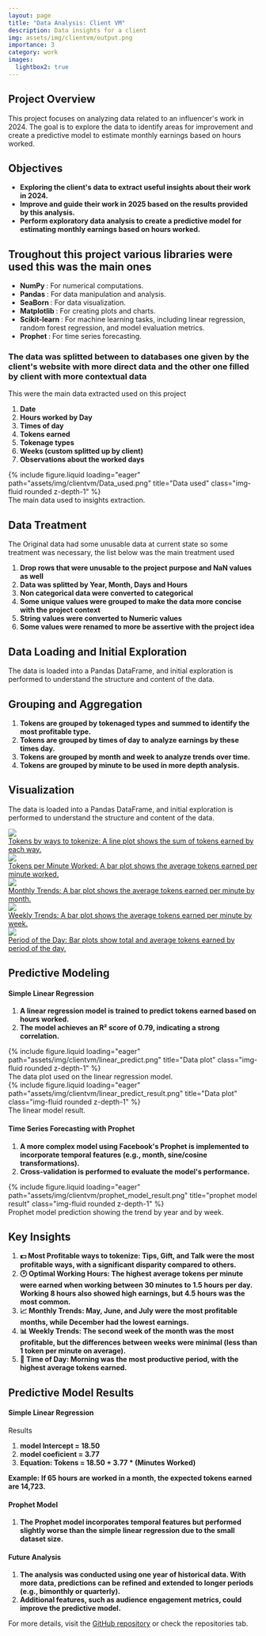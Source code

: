 ```yaml
---
layout: page
title: "Data Analysis: Client VM"
description: Data insights for a client
img: assets/img/clientvm/output.png
importance: 3
category: work
images:
  lightbox2: true
---
```


<section id="overview">
    <h2>Project Overview</h2>
    <p>This project focuses on analyzing data related to an influencer's work in 2024. The goal is to explore the data to identify areas for improvement and create a predictive model to estimate monthly earnings based on hours worked.</p>
</section>
<section id="objective">
    <h2>Objectives</h2>
    <ul>
        <li><strong>Exploring the client's data to extract useful insights about their work in 2024.</strong></li>
        <li><strong>Improve and guide their work in 2025 based on the results provided by this analysis.</strong></li>
        <li><strong>Perform exploratory data analysis to create a predictive model for estimating monthly earnings based on hours worked.</strong></li>
    </ul>
</section>
<section id="tools">
    <h2>Troughout this project various libraries were used this was the main ones</h2>
    <ul>
        <li><strong>NumPy </strong>: For numerical computations.</li>
        <li><strong>Pandas </strong>: For data manipulation and analysis.</li>
        <li><strong>SeaBorn </strong>: For data visualization.</li>
        <li><strong>Matplotlib </strong>: For creating plots and charts.</li>
        <li><strong>Scikit-learn </strong>: For machine learning tasks, including linear regression, random forest regression, and model evaluation metrics.</li>
        <li><strong>Prophet </strong>: For time series forecasting.</li>       
    </ul>
</section>
<section id="data">
    <h3>The data was splitted between to databases one given by the client's website with more direct data and the other one filled by client with more contextual data</h3>
    <p>This were the main data extracted used on this project</p>
    <ol>
        <li><strong>Date </strong></li>
        <li><strong>Hours worked by Day</strong></li>
        <li><strong>Times of day</strong></li>
        <li><strong>Tokens earned</strong></li>
        <li><strong>Tokenage types</strong></li>
        <li><strong>Weeks (custom splitted up by client)</strong></li>
        <li><strong>Observations about the worked days</strong></li>
    </ol>
    <div class="row">
        <div class="col-sm mt-3 mt-md-0">
        {% include figure.liquid loading="eager" path="assets/img/clientvm/Data_used.png" title="Data used" class="img-fluid rounded z-depth-1" %}
        </div>
    </div>
    <div class="caption">The main data used to insights extraction.</div>
</section>
<section id="data_filtering">
    <h1>Data Treatment</h1>
    <p>The Original data had some unusable data at current state so some treatment was necessary, the list below was the main treatment used</p>
    <ol>
        <li><strong>Drop rows that were unusable to the project purpose and NaN values as well</strong></li>
        <li><strong>Data was splitted by Year, Month, Days and  Hours </strong></li>
        <li><strong>Non categorical data were converted to categorical</strong></li>
        <li><strong>Some unique values ​​were grouped to make the data more concise with the project context</strong></li>
        <li><strong>String values were converted to Numeric values</strong></li>
        <li><strong>Some values were renamed to more be assertive with the project idea</strong></li>
    </ol>
</section>
<section id="data_analysis">
    <h2>Data Loading and Initial Exploration</h2>
    <p>The data is loaded into a Pandas DataFrame, and initial exploration is performed to understand the structure and content of the data.</p>
    <h2>Grouping and Aggregation</h2>
    <ol>
        <li><strong>Tokens are grouped by tokenaged types and summed to identify the most profitable type.</strong></li>
        <li><strong>Tokens are grouped by times of day  to analyze earnings by these times day.</strong></li>
        <li><strong>Tokens are grouped by month and week to analyze trends over time.</strong></li> 
        <li><strong>Tokens are grouped by minute to be used in more depth analysis.</strong></li>         
    </ol>
    <h2>Visualization</h2>
    <p>The data is loaded into a Pandas DataFrame, and initial exploration is performed to understand the structure and content of the data.</p>
    <div class="row">
    <a class="col-sm mt-3 mt-md-0" data-lightbox="data" href="https://raw.githubusercontent.com/MauricioAguiar/mauricioaguiar.github.io/refs/heads/main/assets/img/clientvm/Sum_tokens_by_meio.png">
        <img class="col-sm mt-3 mt-md-0" src="https://raw.githubusercontent.com/MauricioAguiar/mauricioaguiar.github.io/refs/heads/main/assets/img/clientvm/Sum_tokens_by_meio.png" />
        <div class="caption">Tokens by ways to tokenize: A line plot shows the sum of tokens earned by each way.</div>
    </a>
    <a class="col-sm mt-3 mt-md-0" data-lightbox="data" href="https://raw.githubusercontent.com/MauricioAguiar/mauricioaguiar.github.io/refs/heads/main/assets/img/clientvm/Tokens_mean_by_minXTokens_mean_worked.png">
        <img class="col-sm mt-3 mt-md-0" src="https://raw.githubusercontent.com/MauricioAguiar/mauricioaguiar.github.io/refs/heads/main/assets/img/clientvm/Tokens_mean_by_minXTokens_mean_worked.png" />
        <div class="caption">Tokens per Minute Worked: A bar plot shows the average tokens earned per minute worked.</div>
    </a>
    <a class="col-sm mt-3 mt-md-0" data-lightbox="data" href="https://raw.githubusercontent.com/MauricioAguiar/mauricioaguiar.github.io/refs/heads/main/assets/img/clientvm/Tokens_by_minXTokens_mean_worked_monthly.png">
        <img class="col-sm mt-3 mt-md-0" src="https://raw.githubusercontent.com/MauricioAguiar/mauricioaguiar.github.io/refs/heads/main/assets/img/clientvm/Tokens_by_minXTokens_mean_worked_monthly.png" />
        <div class="caption">Monthly Trends: A bar plot shows the average tokens earned per minute by month.</div>
    </a>
    <a class="col-sm mt-3 mt-md-0" data-lightbox="data" href="https://raw.githubusercontent.com/MauricioAguiar/mauricioaguiar.github.io/refs/heads/main/assets/img/clientvm/Tokens_gained_by_day_period.png">
        <img class="col-sm mt-3 mt-md-0" src="https://raw.githubusercontent.com/MauricioAguiar/mauricioaguiar.github.io/refs/heads/main/assets/img/clientvm/Tokens_gained_by_day_period.png" />
        <div class="caption">Weekly Trends: A bar plot shows the average tokens earned per minute by week.</div>
    </a>
    <a class="col-sm mt-3 mt-md-0" data-lightbox="data" href="https://raw.githubusercontent.com/MauricioAguiar/mauricioaguiar.github.io/refs/heads/main/assets/img/clientvm/Tokens_gained_mean_by_day_period.png">
        <img class="col-sm mt-3 mt-md-0" src="https://raw.githubusercontent.com/MauricioAguiar/mauricioaguiar.github.io/refs/heads/main/assets/img/clientvm/Tokens_gained_mean_by_day_period.png" />
        <div class="caption">Period of the Day: Bar plots show total and average tokens earned by period of the day.</div>
    </a>
    </div>
</section>
<section id="predictive_modeling">
    <h2>Predictive Modeling</h2>
    <h4>Simple Linear Regression</h4>
    <ol>
        <li><strong>A linear regression model is trained to predict tokens earned based on hours worked.</strong></li>
        <li><strong>The model achieves an R² score of 0.79, indicating a strong correlation.</strong></li>       
    </ol>
    <div class="row">
        <div class="col-sm mt-3 mt-md-0">
        {% include figure.liquid loading="eager" path="assets/img/clientvm/linear_predict.png" title="Data plot" class="img-fluid rounded z-depth-1" %}
        <div class="caption">The data plot used on the linear regression model.</div>
        </div>    
        <div class="col-sm mt-3 mt-md-0">
        {% include figure.liquid loading="eager" path="assets/img/clientvm/linear_predict_result.png" title="Data plot" class="img-fluid rounded z-depth-1" %}
        <div class="caption">The linear model result.</div>
        </div>
    </div>
    <h4>Time Series Forecasting with Prophet</h4>
    <ol>
        <li><strong>A more complex model using Facebook's Prophet is implemented to incorporate temporal features (e.g., month, sine/cosine transformations).</strong></li>
        <li><strong>Cross-validation is performed to evaluate the model's performance.</strong></li>       
    </ol>
    <div class="row">
        <div class="col-sm mt-3 mt-md-0">
        {% include figure.liquid loading="eager" path="assets/img/clientvm/prophet_model_result.png" title="prophet model result" class="img-fluid rounded z-depth-1" %}
        </div>
    </div>
    <div class="caption">Prophet model prediction showing the trend by year and by week.</div>
</section>
<section id="insights">
    <h2>Key Insights</h2>
    <ol>
        <li><strong>💵 Most Profitable ways to tokenize: Tips, Gift, and Talk were the most profitable ways, with a significant disparity compared to others.</strong></li>  
        <li><strong>🕑 Optimal Working Hours: The highest average tokens per minute were earned when working between 30 minutes to 1.5 hours per day. Working 8 hours also showed high earnings, but 4.5 hours was the most common.</strong></li>  
        <li><strong>📈 Monthly Trends: May, June, and July were the most profitable months, while December had the lowest earnings.</strong></li>  
        <li><strong>📊 Weekly Trends: The second week of the month was the most profitable, but the differences between weeks were minimal (less than 1 token per minute on average).</strong></li>  
        <li><strong>🌆 Time of Day: Morning was the most productive period, with the highest average tokens earned.</strong></li>       
    </ol>
</section>
<section id="predictive_model_results">
    <h2>Predictive Model Results</h2>
    <h4>Simple Linear Regression</h4>
    <p>Results</p>
    <ol>
        <li><strong>model Intercept = 18.50</strong></li>
        <li><strong>model coeficient = 3.77</strong></li>   
        <li><strong>Equation: Tokens = 18.50 + 3.77 * (Minutes Worked)</strong></li>              
    </ol>
    <p><strong>Example: If 65 hours are worked in a month, the expected tokens earned are 14,723.</strong></p>
    <h4>Prophet Model</h4>
    <ol>
        <li><strong>The Prophet model incorporates temporal features but performed slightly worse than the simple linear regression due to the small dataset size.</strong></li>       
    </ol>
</section>
<section id="future_analysis">
    <h4>Future Analysis</h4>
    <ol>
        <li><strong>The analysis was conducted using one year of historical data. With more data, predictions can be refined and extended to longer periods (e.g., bimonthly or quarterly).</strong></li>
        <li><strong>Additional features, such as audience engagement metrics, could improve the predictive model.</strong></li>       
    </ol>
</section>
<footer>
        <p>For more details, visit the <a href="https://github.com/MauricioAguiar/SignLanguagePT-BR">GitHub repository</a> or check the repositories tab.</p>
</footer>

